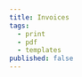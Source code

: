 ```yaml
---
title: Invoices
tags:
  - print
  - pdf
  - templates
published: false
---
```


<DocHeader props={props}/>
